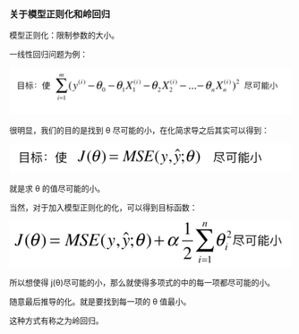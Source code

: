 ### 关于模型正则化和岭回归

模型正则化：限制参数的大小。

一线性回归问题为例：

![img.png](img/reg/img.png)

很明显，我们的目的是找到 θ 尽可能的小，在化简求导之后其实可以得到：

![img_1.png](img/reg/img_1.png)

就是求 θ 的值尽可能的小。

当然，对于加入模型正则化的化，可以得到目标函数：

![img_2.png](img/reg/img_2.png)

所以想使得 j(θ)尽可能的小，那么就使得多项式的中的每一项都尽可能的小。

随意最后推导的化。就是要找到每一项的 θ 值最小。

这种方式有称之为岭回归。 